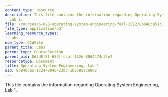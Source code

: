 ```yaml
---
content_type: resource
description: This file contains the information regarding Operating System Engineering,
  Lab 1.
file: /courses/6-828-operating-system-engineering-fall-2012/8b840ca51c24004623bc1b85859ce0d8_MIT6_828F12_lab1.pdf
file_type: application/pdf
learning_resource_types:
- Labs
ocw_type: OCWFile
parent_title: Labs
parent_type: CourseSection
parent_uid: 8d5d8f8f-653f-ccaf-152d-8064474c5fe2
resourcetype: Document
title: Operating System Engineering, Lab 1
uid: 8b840ca5-1c24-0046-23bc-1b85859ce0d8
---
```

This file contains the information regarding Operating System Engineering, Lab 1.

